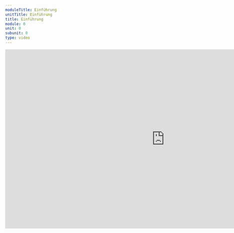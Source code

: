 ```yaml
---
moduleTitle: Einführung
unitTitle: Einführung
title: Einführung
module: 0
unit: 0
subunit: 0
type: video
---
```


<iframe width="1017" height="572" src="https://www.youtube.com/embed/R_wYRxeouDg?autoplay=1" frameborder="0" allow="accelerometer; autoplay; encrypted-media; gyroscope; picture-in-picture" allowfullscreen></iframe>